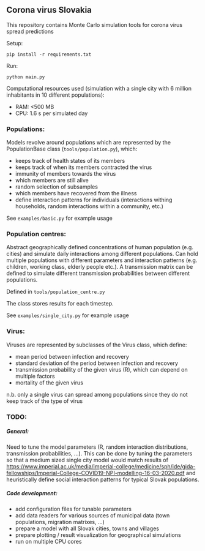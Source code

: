 ## Corona virus Slovakia

This repository contains Monte Carlo simulation tools for corona virus spread predictions

Setup:

`pip install -r requirements.txt`

Run:

`python main.py`

Computational resources used (simulation with a single city with 6 million inhabitants 
in 10 different populations):
- RAM: <500 MB
- CPU: 1.6 s per simulated day


### Populations:

Models revolve around populations which are represented by the PopulationBase class (`tools/population.py`), which:

- keeps track of health states of its members
- keeps track of when its members contracted the virus
- immunity of members towards the virus
- which members are still alive
- random selection of subsamples
- which members have recovered from the illness
- define interaction patterns for individuals (interactions withing households, 
  random interactions within a community, etc.)

See `examples/basic.py` for example usage

### Population centres:

Abstract geographically defined concentrations of human population (e.g. cities) and
simulate daily interactions among different populations. Can hold multiple populations with
different parameters and interaction patterns (e.g. children, working class, elderly people etc.).
A transmission matrix can be defined to simulate different transmission probabilities between different 
populations.
 
Defined in `tools/population_centre.py` 

The class stores results for each timestep.

See `examples/single_city.py` for example usage

### Virus:

Viruses are represented by subclasses of the Virus class, which define:

- mean period between infection and recovery
- standard deviation of the period between infection and recovery
- transmission probability of the given virus (R), which can depend on multiple factors
- mortality of the given virus

n.b. only a single virus can spread among populations since they do not keep track of the type of virus


### TODO:

##### General:

Need to tune the model parameters (R, random interaction distributions, transmission probabilities, ...). 
This can be done by tuning the parameters so that a medium sized single city model would match results of 
https://www.imperial.ac.uk/media/imperial-college/medicine/sph/ide/gida-fellowships/Imperial-College-COVID19-NPI-modelling-16-03-2020.pdf
and heuristically define social interaction patterns for typical Slovak populations.

##### Code development:
- add configuration files for tunable parameters
- add data readers for various sources of municipal data (town populations, migration matrixes, ...)
- prepare a model with all Slovak cities, towns and villages
- prepare plotting / result visualization for geographical simulations
- run on multiple CPU cores
